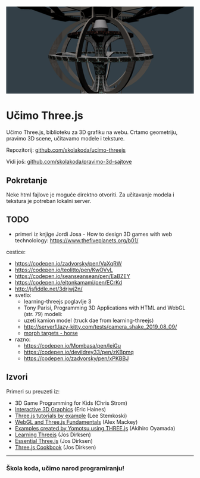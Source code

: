 ![threejs](screen.png)

# Učimo Three.js

Učimo Three.js, biblioteku za 3D grafiku na webu. Crtamo geometriju, pravimo 3D scene, učitavamo modele i teksture.

Repozitorij: [github.com/skolakoda/ucimo-threejs](https://github.com/skolakoda/ucimo-threejs)

Vidi još: [github.com/skolakoda/pravimo-3d-sajtove](https://github.com/skolakoda/pravimo-3d-sajtove)

## Pokretanje

Neke html fajlove je moguće direktno otvoriti. Za učitavanje modela i tekstura je potreban lokalni server.

## TODO

- primeri iz knjige Jordi Josa - How to design 3D games with web technolology: https://www.thefiveplanets.org/b01/

cestice:
  - https://codepen.io/zadvorsky/pen/VaXqRW
  - https://codepen.io/teolitto/pen/KwOVvL
  - https://codepen.io/seanseansean/pen/EaBZEY
  - https://codepen.io/eltonkamami/pen/ECrKd
  - http://jsfiddle.net/3drjwj2n/
- svetlo:
  - learning-threejs poglavlje 3
  - Tony Parisi, Programming 3D Applications with HTML and WebGL (str. 79)
modeli:
  - uzeti kamion model (truck dae from learning-threejs)
  - http://server1.lazy-kitty.com/tests/camera_shake_2019_08_09/
  * [morph targets - horse](https://github.com/mrdoob/three.js/blob/master/examples/webgl_morphtargets_horse.html)
- razno:
  - https://codepen.io/Mombasa/pen/leiGu
  - https://codepen.io/devildrey33/pen/zKBpmq
  - https://codepen.io/zadvorsky/pen/xPKBBJ

## Izvori

Primeri su preuzeti iz:
* 3D Game Programming for Kids (Chris Strom)
* [Interactive 3D Graphics](https://in.udacity.com/course/interactive-3d-graphics--cs291/) (Eric Haines)
* [Three.js tutorials by example](http://stemkoski.github.io/Three.js/) (Lee Stemkoski)
* [WebGL and Three.js Fundamentals](https://github.com/alexmackey/threeJsBasicExamples) (Alex Mackey)
* [Examples created by Yomotsu using THREE.js](http://yomotsu.github.io/threejs-examples/) (Akihiro Oyamada)
* [Learning Threejs](https://github.com/josdirksen/learning-threejs) (Jos Dirksen)
* [Essential Three.js](https://github.com/josdirksen/essential-threejs) (Jos Dirksen)
* [Three.js Cookbook](https://github.com/josdirksen/threejs-cookbook) (Jos Dirksen)

---
### Škola koda, učimo narod programiranju!

